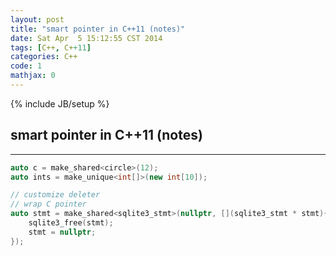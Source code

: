 ```yaml
---
layout: post
title: "smart pointer in C++11 (notes)"
date: Sat Apr  5 15:12:55 CST 2014
tags: [C++, C++11]
categories: C++
code: 1
mathjax: 0
---
```

{% include JB/setup %}

smart pointer in C++11 (notes)
---

---

~~~C++
auto c = make_shared<circle>(12);
auto ints = make_unique<int[]>(new int[10]);

// customize deleter
// wrap C pointer
auto stmt = make_shared<sqlite3_stmt>(nullptr, [](sqlite3_stmt * stmt){
	sqlite3_free(stmt);
	stmt = nullptr;
});

~~~
